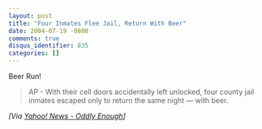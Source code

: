 ```yaml
---
layout: post
title: "Four Inmates Flee Jail, Return With Beer"
date: 2004-07-19 -0800
comments: true
disqus_identifier: 835
categories: []
---
```

Beer Run!

> AP - With their cell doors accidentally left unlocked, four county
> jail inmates escaped only to return the same night — with beer.

*[Via [Yahoo! News - Oddly
Enough](http://us.rd.yahoo.com/dailynews/rss/oddlyenough/*http://story.news.yahoo.com/news?tmpl=story2&u=/ap/20040720/ap_on_fe_st/inmates_beer)]*

